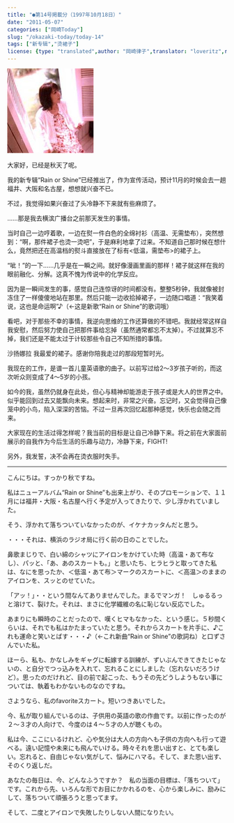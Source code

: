 ```yaml
---
title: "●第14号掲載分（1997年10月18日）"
date: "2011-05-07"
categories: ["岡崎Today"]
slug: "/okazaki-today/today-14"
tags: ["新专辑","烫裙子"]
license: {type: "translated",author: "岡崎律子",translator: "loveritz",reproduced-url: "http://www.ne.jp/asahi/okazaki/book/today/today14.html",reproduced-website: "岡崎律子Book"}
---
```


[![](./images/suwatte.jpg)](./images/suwatte.jpg)

  
大家好，已经是秋天了呢。  

  
我的新专辑“Rain or Shine”已经推出了，作为宣传活动，预计11月的时候会去一趟福井、大阪和名古屋，想想就兴奋不已。  

  
不过，我觉得如果兴奋过了头冷静不下来就有些麻烦了。  

  
……那是我去横滨广播台之前那天发生的事情。  

  
当时自己一边哼着歌，一边在熨一件白色的全绵衬衫（高温、无需垫布），突然想到：“啊，那件裙子也烫一烫吧”，于是麻利地拿了过来。不知道自己那时候在想什么，竟然把还在高温档的熨斗直接放在了标有<低温，需垫布>的裙子上。  

  
“呲！”的一下……几乎是在一瞬之间。就好像漫画里画的那样！裙子就这样在我的眼前融化、分解。这真不愧为传说中的化学反应。  

  
因为是一瞬间发生的事，感觉自己连惊讶的时间都没有。整整5秒钟，我就像被封冻住了一样傻傻地站在那里。然后只能一边收拾掉裙子，一边随口唱道：“我笑着说，这也是命运啊”♪（←这是新歌“Rain or Shine”的歌词哦）  

  
看吧，对于那些不幸的事情，我逆向思维的工作还算做的不错吧。我就经常这样自我安慰，然后努力使自己把那件事给忘掉（虽然通常都忘不太掉）。不过就算忘不掉，我们还是不能太过于计较那些令自己不知所措的事情。  

  
沙扬娜拉 我最爱的裙子。感谢你陪我走过的那段短暂时光。  

  
我现在的工作，是谱一首儿童英语歌的曲子。以前写过给2～3岁孩子听的，而这次听众则变成了4～5岁的小孩。  

  
如今的我，虽然仍就身在此处，但心与精神却能游走于孩子或是大人的世界之中。似乎能回到过去又能飘向未来。想起来时，非常之兴奋。忘记时，又会觉得自己像笼中的小鸟，陷入深深的苦恼。不过一旦再次回忆起那种感觉，快乐也会随之而来。  

  
大家现在的生活过得怎样呢？我当前的目标是让自己冷静下来。将之前在大家面前展示的自我作为今后生活的乐趣与动力，冷静下来，FIGHT!  

  
另外，我发誓，决不会再在烫衣服时失手。

---

こんにちは。すっかり秋ですね。  

  
私はニューアルバム“Rain or Shine”も出来上がり、そのプロモーションで、１１月には福井・大阪・名古屋へ行く予定が入ってきたりで、少し浮かれていました。  

  
そう、浮かれて落ちついていなかったのが、イケナカッタんだと思う。  

  
・・・それは、横浜のラジオ局に行く前の日のことでした。  

  
鼻歌まじりで、白い綿のシャツにアイロンをかけていた時（高温・あて布なし）、パッと、「あ、あのスカートも。」と思いたち、ヒラヒラと取ってきた私は、なにを思ったか、＜低温・あて布＞マークのスカートに、＜高温＞のままのアイロンを、スッとのせていた。  

  
「アッ！」・・という間なんてありませんでした。まるでマンガ！　しゅるるっと溶けて、裂けた。それは、まさに化学繊維の名に恥じない反応でした。  

  
あまりにも瞬時のことだったので、嘆くヒマもなかった、という感じ。５秒間くらいは、それでも私はかたまっていたと思う。それからスカートを片手に、♪これも運命と笑いとばす・・・♪（←これ新曲“Rain or Shine”の歌詞ね）と口ずさんでいた私。  

  
ほーら、私も、かなしみをギャグに転嫁する訓練が、ずいぶんできてきたじゃないの、と自分でつっ込みを入れて、忘れることにしました（忘れないだろうけど）。思ったのだけれど、目の前で起こった、もうその先どうしようもない事については、執着もわかないものなのですね。  

  
さようなら、私のfavoriteスカート。短いつきあいでした。  

  
今、私が取り組んでいるのは、子供用の英語の歌の作曲です。以前に作ったのが２～３才の人向けで、今度のは４～５才の人が聴くもの。  

  
私は今、ここにいるけれど、心や気分は大人の方向へも子供の方向へも行って遊べる。遠い記憶や未来にも飛んでいける。時々それを思い出すと、とても楽しい。忘れると、自由じゃない気がして、悩みにハマる。そして、また思い出す、そのくり返しだ。  

  
あなたの毎日は、今、どんなふうですか？　私の当面の目標は、「落ちついて」です。これから先、いろんな形でお目にかかれるのを、心から楽しみに、励みにして、落ちついて頑張ろうと思ってます。  

  
そして、二度とアイロンで失敗したりしない人間になりたい。  
